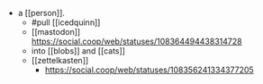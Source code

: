 - a [[person]].
	- #pull [[icedquinn]]
	- [[mastodon]] https://social.coop/web/statuses/108364494438314728
	- into [[blobs]] and [[cats]]
	- [[zettelkasten]]
		- https://social.coop/web/statuses/108356241334377205